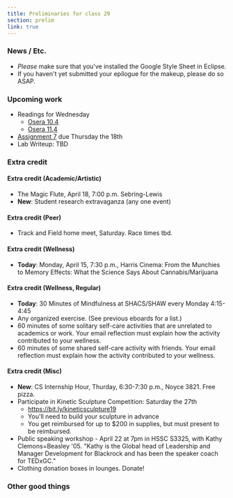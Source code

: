```yaml
---
title: Preliminaries for class 29
section: prelim
link: true
---
```

### News / Etc.

* _Please_ make sure that you've installed the Google Style Sheet in Eclipse.
* If you haven't yet submitted your epilogue for the makeup, please do so
  ASAP.

### Upcoming work

* Readings for Wednesday
    * [Osera 10.4](https://www.cs.grinnell.edu/~rebelsky/Courses/CSC207/osera/chap10.pdf)
    * [Osera 11.4](https://www.cs.grinnell.edu/~rebelsky/Courses/CSC207/osera/chap11.pdf)
* [Assignment 7](../assignments/assignment07) due Thursday the 18th
* Lab Writeup: TBD

### Extra credit

#### Extra credit (Academic/Artistic)

* The Magic Flute, April 18, 7:00 p.m. Sebring-Lewis
* **New**: Student research extravaganza (any one event)

#### Extra credit (Peer)

* Track and Field home meet, Saturday.  Race times tbd.

#### Extra credit (Wellness)

* **Today**:
  Monday, April 15, 7:30 p.m., Harris Cinema: From the Munchies to
  Memory Effects: What the Science Says About Cannabis/Marijuana

#### Extra credit (Wellness, Regular)

* **Today**:
  30 Minutes of Mindfulness at SHACS/SHAW every Monday 4:15-4:45
* Any organized exercise.  (See previous eboards for a list.)
* 60 minutes of some solitary self-care activities that are unrelated to 
  academics or work.  Your email reflection must explain how
  the activity contributed to your wellness.
* 60 minutes of some shared self-care activity with friends.  Your email 
  reflection must explain how the activity contributed to your wellness.

#### Extra credit (Misc)

* **New**: CS Internship Hour, Thurday, 6:30-7:30 p.m., Noyce 3821. 
  Free pizza.
* Participate in Kinetic Sculpture Competition: Saturday the 27th
    * <https://bit.ly/kineticsculpture19>
    * You'll need to build your sculpture in advance
    * You get reimbursed for up to $200 in supplies, but must present
      to be reimbursed.
* Public speaking workshop - April 22 at 7pm in HSSC S3325, with
  Kathy Clemons=Beasley '05.  "Kathy is the Global head of Leadership
  and Manager Development for Blackrock and has been the speaker
  coach for TEDxGC."
* Clothing donation boxes in lounges.  Donate! 

### Other good things

